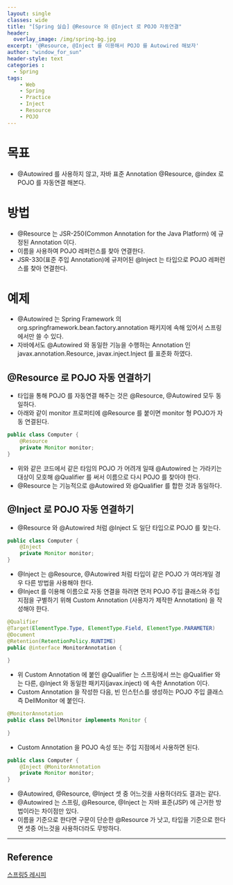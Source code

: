 ```yaml
--- 
layout: single
classes: wide
title: "[Spring 실습] @Resource 와 @Inject 로 POJO 자동연결"
header:
  overlay_image: /img/spring-bg.jpg
excerpt: '@Resource, @Inject 를 이용해서 POJO 를 Autowired 해보자'
author: "window_for_sun"
header-style: text
categories :
  - Spring
tags:
    - Web
    - Spring
    - Practice
    - Inject
    - Resource
    - POJO
---  
```


# 목표
- @Autowired 를 사용하지 않고, 자바 표준 Annotation @Resource, @index 로 POJO 를 자동연결 해본다.

# 방법
- @Resource 는 JSR-250(Common Annotation for the Java Platform) 에 규정된 Annotation 이다.
- 이름을 사용하여 POJO 레퍼런스를 찾아 연결한다.
- JSR-330(표준 주입 Annotation)에 규저어된 @Inject 는 타입으로 POJO 레퍼런스를 찾아 연결한다.

# 예제
- @Autowired 는 Spring Framework 의 org.springframework.bean.factory.annotation 패키지에 속해 있어서 스프링에서만 쓸 수 있다.
- 자바에서도 @Autowired 와 동일한 기능을 수행하는 Annotation 인 javax.annotation.Resource, javax.inject.Inject 를 표준화 하였다.

## @Resource 로 POJO 자동 연결하기
- 타입을 통해 POJO 를 자동연결 해주는 것은 @Resource, @Autowired 모두 동일하다.
- 아래와 같이 monitor 프로퍼티에 @Resource 를 붙이면 monitor 형 POJO가 자동 연결된다.

```java
public class Computer {
	@Resource
	private Monitor monitor;
}
```  

- 위와 같은 코드에서 같은 타임의 POJO 가 어려개 일때 @Autowired 는 가라키는 대상이 모호해 @Qualifier 를 써서 이름으로 다시 POJO 를 찾아야 한다.
- @Resource 는 기능적으로 @Autowired 와 @Qualifier 를 합한 것과 동일하다.

## @Inject 로 POJO 자동 연결하기
- @Resource 와 @Autowired 처럼 @Inject 도 일단 타입으로 POJO 를 찾는다.

```java
public class Computer {
	@Inject
	private Monitor monitor;
}
```  

- @Inject 는 @Resource, @Autowired 처럼 타입이 같은 POJO 가 여러개일 경우 다른 방법을 사용해야 한다.
- @Inject 를 이용해 이름으로 자동 연결을 하려면 먼저 POJO 주입 클래스와 주입 지점을 구별하기 위해 Custom Annotation (사용자가 제작한 Annotation) 을 작성해야 한다.

```java
@Qualifier
@Target(ElementType.Type, ElementType.Field, ElementType.PARAMETER)
@Document
@Retention(RetentionPolicy.RUNTIME)
public @interface MonitorAnnotation {
	
}
```  

- 위 Custom Annotation 에 붙인 @Qualifier 는 스프링에서 쓰는 @Qualifier 와는 다른, @Inject 와 동일한 패키지(javax.inject) 에 속한 Annotation 이다.
- Custom Annotation 을 작성한 다음, 빈 인스턴스를 생성하는 POJO 주입 클래스 즉 DellMonitor 에 붙인다.

```java
@MonitorAnnotation
public class DellMonitor implements Monitor {
	
}
```  

- Custom Annotation 을 POJO 속성 또는 주입 지점에서 사용하면 된다.

```java
public class Computer {
	@Inject @MonitorAnnotation
	private Monitor monitor;
}
```  

- @Autowired, @Resource, @Inject 셋 중 어느것을 사용하더라도 결과는 같다.
- @Autowired 는 스프링, @Resource, @Inject 는 자바 표준(JSP) 에 근거한 방법이라는 차이점만 있다.
- 이름을 기준으로 한다면 구문이 단순한 @Resource 가 낫고, 타입을 기준으로 한다면 셋중 어느것을 사용하더라도 무방하다.


---
## Reference
[스프링5 레시피](https://book.naver.com/bookdb/book_detail.nhn?bid=13911953)  


